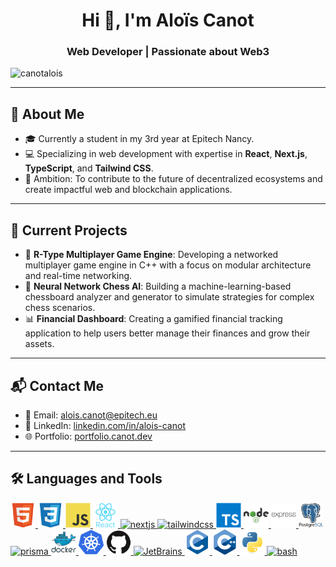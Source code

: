 <h1 align="center">Hi 👋, I'm Aloïs Canot</h1>
<h3 align="center">Web Developer | Passionate about Web3</h3>

<p align="left">
  <img src="https://komarev.com/ghpvc/?username=canotalois&label=Profile%20views&color=0e75b6&style=flat" alt="canotalois" />
</p>

---

<h2 align="left">🌟 About Me</h2>
<ul>
  <li>🎓 Currently a student in my 3rd year at Epitech Nancy.</li>
  <li>💻 Specializing in web development with expertise in <strong>React</strong>, <strong>Next.js</strong>, <strong>TypeScript</strong>, and <strong>Tailwind CSS</strong>.</li>
  <li>🎯 Ambition: To contribute to the future of decentralized ecosystems and create impactful web and blockchain applications.</li>
</ul>

---

<h2 align="left">💼 Current Projects</h2>
<ul>
  <li>🔧 <strong>R-Type Multiplayer Game Engine</strong>: Developing a networked multiplayer game engine in C++ with a focus on modular architecture and real-time networking.</li>
  <li>🤖 <strong>Neural Network Chess AI</strong>: Building a machine-learning-based chessboard analyzer and generator to simulate strategies for complex chess scenarios.</li>
  <li>📊 <strong>Financial Dashboard</strong>: Creating a gamified financial tracking application to help users better manage their finances and grow their assets.</li>
</ul>

---

<h2 align="left">📬 Contact Me</h2>
<ul>
  <li>📧 Email: <a href="mailto:alois.canot@epitech.eu">alois.canot@epitech.eu</a></li>
  <li>🔗 LinkedIn: <a href="https://linkedin.com/in/alois-canot" target="_blank">linkedin.com/in/alois-canot</a></li>
  <li>🌐 Portfolio: <a href="https://portfolio.canot.dev" target="_blank">portfolio.canot.dev</a></li>
</ul>

---

<h2 align="left">🛠️ Languages and Tools</h2>
<p align="left">
  <!-- Front-end -->
  <a href="https://developer.mozilla.org/en-US/docs/Web/HTML" target="_blank" rel="noreferrer">
    <img src="https://raw.githubusercontent.com/devicons/devicon/master/icons/html5/html5-original.svg" alt="html5" width="40" height="40"/>
  </a>
  <a href="https://developer.mozilla.org/en-US/docs/Web/CSS" target="_blank" rel="noreferrer">
    <img src="https://raw.githubusercontent.com/devicons/devicon/master/icons/css3/css3-original.svg" alt="css3" width="40" height="40"/>
  </a>
  <a href="https://developer.mozilla.org/en-US/docs/Web/JavaScript" target="_blank" rel="noreferrer">
    <img src="https://raw.githubusercontent.com/devicons/devicon/master/icons/javascript/javascript-original.svg" alt="javascript" width="40" height="40"/>
  </a>
  <a href="https://reactjs.org/" target="_blank" rel="noreferrer">
    <img src="https://raw.githubusercontent.com/devicons/devicon/master/icons/react/react-original-wordmark.svg" alt="react" width="40" height="40"/>
  </a>
  <a href="https://nextjs.org/" target="_blank" rel="noreferrer">
    <img src="https://cdn.worldvectorlogo.com/logos/next-js.svg" alt="nextjs" width="40" height="40"/>
  </a>
  <a href="https://tailwindcss.com/" target="_blank" rel="noreferrer">
    <img src="https://www.vectorlogo.zone/logos/tailwindcss/tailwindcss-icon.svg" alt="tailwindcss" width="40" height="40"/>
  </a>
  <a href="https://www.typescriptlang.org/" target="_blank" rel="noreferrer">
    <img src="https://raw.githubusercontent.com/devicons/devicon/master/icons/typescript/typescript-original.svg" alt="typescript" width="40" height="40"/>
  </a>

  <!-- Back-end -->
  <a href="https://nodejs.org/" target="_blank" rel="noreferrer">
    <img src="https://raw.githubusercontent.com/devicons/devicon/master/icons/nodejs/nodejs-original-wordmark.svg" alt="nodejs" width="40" height="40"/>
  </a>
  <a href="https://expressjs.com/" target="_blank" rel="noreferrer">
    <img src="https://raw.githubusercontent.com/devicons/devicon/master/icons/express/express-original-wordmark.svg" alt="express" width="40" height="40"/>
  </a>
  <a href="https://www.postgresql.org/" target="_blank" rel="noreferrer">
    <img src="https://raw.githubusercontent.com/devicons/devicon/master/icons/postgresql/postgresql-original-wordmark.svg" alt="postgresql" width="40" height="40"/>
  </a>
  <a href="https://prisma.io/" target="_blank" rel="noreferrer">
    <img src="https://avatars.githubusercontent.com/u/17219288?s=200&v=4" alt="prisma" width="40" height="40"/>
  </a>

  <!-- DevOps -->
  <a href="https://www.docker.com/" target="_blank" rel="noreferrer">
    <img src="https://raw.githubusercontent.com/devicons/devicon/master/icons/docker/docker-original-wordmark.svg" alt="docker" width="40" height="40"/>
  </a>
  <a href="https://kubernetes.io/" target="_blank" rel="noreferrer">
    <img src="https://raw.githubusercontent.com/devicons/devicon/master/icons/kubernetes/kubernetes-plain.svg" alt="kubernetes" width="40" height="40"/>
  </a>
  <a href="https://github.com/" target="_blank" rel="noreferrer">
    <img src="https://raw.githubusercontent.com/devicons/devicon/master/icons/github/github-original.svg" alt="github" width="40" height="40"/>
  </a>

  <!-- JetBrains Suite -->
  <a href="https://www.jetbrains.com" target="_blank" rel="noreferrer">
    <img src="https://cdn.jsdelivr.net/gh/devicons/devicon@latest/icons/jetbrains/jetbrains-original.svg" alt="JetBrains" width="40" height="40"/>
  </a>

  <!-- Programming Languages -->
  <a href="https://www.cprogramming.com/" target="_blank" rel="noreferrer">
    <img src="https://raw.githubusercontent.com/devicons/devicon/master/icons/c/c-original.svg" alt="c" width="40" height="40"/>
  </a>
  <a href="https://www.cplusplus.com/" target="_blank" rel="noreferrer">
    <img src="https://raw.githubusercontent.com/devicons/devicon/master/icons/cplusplus/cplusplus-original.svg" alt="cplusplus" width="40" height="40"/>
  </a>
  <a href="https://www.python.org" target="_blank" rel="noreferrer">
    <img src="https://raw.githubusercontent.com/devicons/devicon/master/icons/python/python-original.svg" alt="python" width="40" height="40"/>
  </a>
  <a href="https://www.gnu.org/software/bash/" target="_blank" rel="noreferrer">
    <img src="https://www.vectorlogo.zone/logos/gnu_bash/gnu_bash-icon.svg" alt="bash" width="40" height="40"/>
  </a>
</p>



